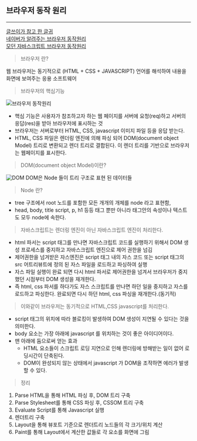 ## 브라우저 동작 원리
---
[글쓰이가 참고 한 글귀](https://bbangson.tistory.com/87) </br>
[네이버가 알려주는 브라우저 동작원리](https://d2.naver.com/helloworld/59361)
</br>
[모던 자바스크립트 브라우저 동작원리](https://poiemaweb.com/js-browser)
>브라우저 란?  

웹 브라우저는 동기적으로 (HTML + CSS + JAVASCRIPT) 언어를 해석하여 내용을 화면에 보여주는 응용 소프트웨어

> 브라우저의 핵심기능

![브라우저 동작원리](https://poiemaweb.com/img/client-server.png)


* 핵심 기능은 사용자가 참조하고자 하는 웹 페이지를 서버에 요청(req)하고 서버의 응답(res)을 받아 브라우저에 표시하는 것
* 브라우저는 서버로부터 HTML, CSS, javascript 이미지 파일 등을 응답 받는다.
* HTML, CSS 파일은 렌더링 엔진에 의해 파싱 되어 DOM(document object Model) 트리로 변환되고 렌더 트리로 결합된다.
이 렌더 트리를 기반으로 브라우저는 웹페이지를 표시한다.

> DOM(document object Model)이란?

![DOM](https://media.vlpt.us/images/cherrycock/post/197108dd-765e-4daa-814f-19c7257097b3/DOM.png)
DOM은 Node 들이 트리 구조로 표현 된 데이터들
> Node 란?

* tree 구조에서 root 노드를 포함한 모든 개개의 개체를 node 라고 표현함,
* head, body, title script, p, h1 등등 태그 뿐만 아니라 태그안의 속성이나 텍스트도 모두 node에 속한다.

> 자바스크립트는 렌더링 엔진이 아닌 자바스크립트 엔진이 처리한다.

* html 파서는 script 태그를 만나면 자바스크립트 코드를 실행하기 위해서 DOM 생성 프로세스를 중지하고 자바스크립트 엔진으로 제어 권한을 넘김
* 제어권한을 넘겨받은 자스엔진은 script 태그 내의 자스 코드 또는 script 태그의 src 어트리뷰트에 정의 된 자스 파일을 로드하고 파싱하여 실행
* 자스 파일 실행이 완료 되면 다시 html 파서로 제어권한을 넘겨서 브라우저가 중지 했던 시점부터 DOM 생성을 재개한다.
* 즉 html, css 파서를 하다가도 자스 스크립트를 만나면 하던 일을 중지하고 자스를 로드하고 파싱한다. 완료되면 다시 하던 html, css 파싱을 재개한다.(동기적)

> 이와같이 브라우저는 동기적으로 HTML,CSS javascript를 처리한다.

* script 태그의 위치에 따라 블로킹이 발생하여 DOM 생성이 지연될 수 있다는 것을 의미한다. 
* body 요소는 가장 아래에 javascript 를 위치하는 것이 좋은 아이디어이다.
* 맨 아래에 둠으로써 얻는 효과
  * HTML 요소들이 스크립트 로딩 지연으로 인해 렌더링에 방해받는 일이 없어 로딩시간이 단축된다.
  * DOM이 완성되지 않는 상태에서 javascript 가 DOM을 조작하면 에러가 발생 할 수 있다.

> 정리
  
  1. Parse HTML을 통해 HTML 파싱 후, DOM 트리 구축
  2. Parse Stylesheet를 통해 CSS 파싱 후, CSSOM 트리 구축
  3. Evaluate Script를 통해 Javascript 실행
  4. 렌더트리 구축
  5. Layout을 통해 뷰포트 기준으로 렌더트리 노드들의 각 크기/위치 계산
  6. Paint를 통해 Layout에서 계산한 값들로 각 요소를 화면에 그림